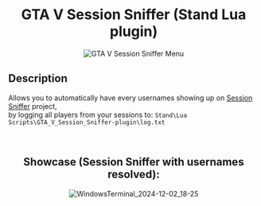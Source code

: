 <div align="center">

# GTA V Session Sniffer (Stand Lua plugin)

![GTA V Session Sniffer Menu](https://github.com/user-attachments/assets/ef068cfc-58aa-4401-a458-3355a50c589e)

</div>

## Description

Allows you to automatically have every usernames showing up on [Session Sniffer](https://github.com/BUZZARDGTA/GTA-V-Session-Sniffer) project,<br>
by logging all players from your sessions to:
`Stand\Lua Scripts\GTA_V_Session_Sniffer-plugin\log.txt`

<div align="center">

<br>

## Showcase (Session Sniffer with usernames resolved):

![WindowsTerminal_2024-12-02_18-25](https://github.com/user-attachments/assets/ff855c9b-cbad-4381-b826-4ef2fe7560ba)

</div>
